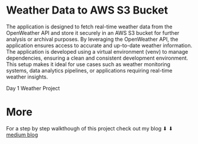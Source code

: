 # Weather Data to AWS S3 Bucket

The application is designed to fetch real-time weather data from the OpenWeather API and store it securely in an AWS S3 bucket for further analysis or archival purposes. By leveraging the OpenWeather API, the application ensures access to accurate and up-to-date weather information. The application is developed using a virtual environment (venv) to manage dependencies, ensuring a clean and consistent development environment. This setup makes it ideal for use cases such as weather monitoring systems, data analytics pipelines, or applications requiring real-time weather insights.

<div align="center>
&#x2B07; *Repo to Weather Dashboard Project* &#x2B07;
</div>

[Day 1 Weather Project](https://github.com/Xaidor/Weather-Dashboard)

# More
For a step by step walkthough of this project check out my blog &#x2B07; &#x2B07;
[medium blog](https://medium.com/@KaylenAnderson/weather-dashboard-aws-72e1d791fc53)